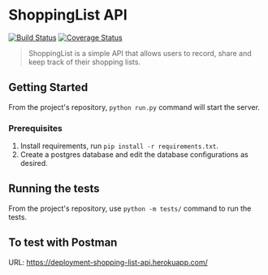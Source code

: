 # ShoppingList API

[![Build Status](https://travis-ci.org/flacode/shopping_list.png)](https://travis-ci.org/flacode/shopping_list)     [![Coverage Status](https://coveralls.io/repos/github/flacode/shopping_list/badge.svg)](https://coveralls.io/github/flacode/shopping_list)


> ShoppingList is a simple API that allows users to record, share and keep track of their shopping lists.

## Getting Started

From the project's repository, ``` python run.py ``` command will start the server.

### Prerequisites

1. Install requirements, run ```pip install -r requirements.txt```.
2. Create a postgres database and edit the database configurations as desired.

## Running the tests

From the project's repository, use ``` python -m tests/ ``` command to run the tests.

## To test with Postman

URL: https://deployment-shopping-list-api.herokuapp.com/

